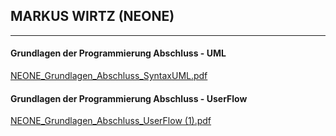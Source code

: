 ## MARKUS WIRTZ (NEONE)
--------------------------------------------------------------
#### Grundlagen der Programmierung Abschluss - UML
[NEONE_Grundlagen_Abschluss_SyntaxUML.pdf](https://github.com/user-attachments/files/16581531/NEONE_Grundlagen_Abschluss_SyntaxUML.pdf)

#### Grundlagen der Programmierung Abschluss - UserFlow
[NEONE_Grundlagen_Abschluss_UserFlow (1).pdf](https://github.com/user-attachments/files/16587954/NEONE_Grundlagen_Abschluss_UserFlow.1.pdf)
